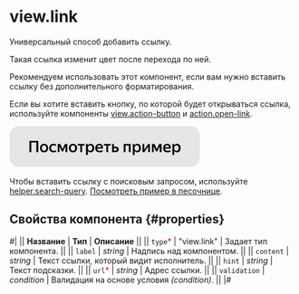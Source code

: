 # view.link

Универсальный способ добавить ссылку.

Такая ссылка изменит цвет после перехода по ней.

Рекомендуем использовать этот компонент, если вам нужно вставить ссылку без дополнительного форматирования.

Если вы хотите вставить кнопку, по которой будет открываться ссылка, используйте компоненты [view.action-button](view.action-button.md) и [action.open-link](action.open-link.md). 

[![](../_images/buttons/view-example.svg)](https://clck.ru/QLEtD)

Чтобы вставить ссылку с поисковым запросом, используйте [helper.search-query](helper.search-query.md). [Посмотреть пример в песочнице](https://clck.ru/QLF3o).

## Свойства компонента {#properties}

#|
|| **Название** | **Тип** | **Описание** ||
|| `type`<span style="color: red">\*</span> | "view.link" | Задает тип компонента. ||
|| `label` | _string_ | Надпись над компонентом. ||
|| `content` | _string_ | Текст ссылки, который видит исполнитель. ||
|| `hint` | _string_ | Текст подсказки. ||
|| `url`<span style="color: red">\*</span> | _string_ | Адрес ссылки. ||
|| `validation` | _condition_ | Валидация на основе условия _(condition)_. ||
|#

